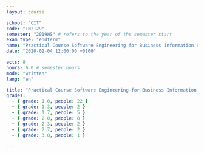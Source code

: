 ```yaml
---
layout: course

school: "CIT"
code: "IN2129"
semester: "2019WS" # refers to the year of the semester start
exam_type: "endterm"
name: "Practical Course Software Engineering for Business Information Systems - Web Applications"
date: "2020-02-04 12:00:00 +0100"

ects: 8
hours: 6.0 # semester hours
mode: "written"
lang: "en"

title: "Practical Course Software Engineering for Business Information Systems - Web Applications 2019WS Endterm"
grades:
  - { grade: 1.0, people: 22 }
  - { grade: 1.3, people: 2 }
  - { grade: 1.7, people: 5 }
  - { grade: 2.0, people: 8 }
  - { grade: 2.3, people: 2 }
  - { grade: 2.7, people: 2 }
  - { grade: 3.0, people: 1 }

---
```



